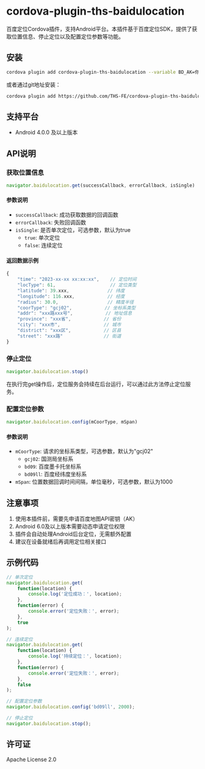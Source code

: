 # cordova-plugin-ths-baidulocation

百度定位Cordova插件，支持Android平台。本插件基于百度定位SDK，提供了获取位置信息、停止定位以及配置定位参数等功能。

## 安装

```bash
cordova plugin add cordova-plugin-ths-baidulocation --variable BD_AK=你的百度地图AK密钥
```

或者通过git地址安装：

```bash
cordova plugin add https://github.com/THS-FE/cordova-plugin-ths-baidulocation.git --variable BD_AK=你的百度地图AK密钥
```

## 支持平台

- Android 4.0.0 及以上版本

## API说明

### 获取位置信息

```javascript
navigator.baidulocation.get(successCallback, errorCallback, isSingle)
```

#### 参数说明
- `successCallback`: 成功获取数据的回调函数
- `errorCallback`: 失败回调函数
- `isSingle`: 是否单次定位，可选参数，默认为true
  - `true`: 单次定位
  - `false`: 连续定位

#### 返回数据示例
```javascript
{
    "time": "2023-xx-xx xx:xx:xx",    // 定位时间
    "locType": 61,                    // 定位类型
    "latitude": 39.xxx,              // 纬度
    "longitude": 116.xxx,            // 经度
    "radius": 30.0,                  // 精度半径
    "coorType": "gcj02",            // 坐标系类型
    "addr": "xxx路xxx号",            // 地址信息
    "province": "xxx省",            // 省份
    "city": "xxx市",                // 城市
    "district": "xxx区",            // 区县
    "street": "xxx路"               // 街道
}
```

### 停止定位

```javascript
navigator.baidulocation.stop()
```

在执行完get操作后，定位服务会持续在后台运行，可以通过此方法停止定位服务。

### 配置定位参数

```javascript
navigator.baidulocation.config(mCoorType, mSpan)
```

#### 参数说明
- `mCoorType`: 请求的坐标系类型，可选参数，默认为"gcj02"
  - `gcj02`: 国测局坐标系
  - `bd09`: 百度墨卡托坐标系
  - `bd09ll`: 百度经纬度坐标系
- `mSpan`: 位置数据回调时间间隔，单位毫秒，可选参数，默认为1000

## 注意事项

1. 使用本插件前，需要先申请百度地图API密钥（AK）
2. Android 6.0及以上版本需要动态申请定位权限
3. 插件会自动处理Android后台定位，无需额外配置
4. 建议在设备就绪后再调用定位相关接口

## 示例代码

```javascript
// 单次定位
navigator.baidulocation.get(
    function(location) {
        console.log('定位成功：', location);
    },
    function(error) {
        console.error('定位失败：', error);
    },
    true
);

// 连续定位
navigator.baidulocation.get(
    function(location) {
        console.log('持续定位：', location);
    },
    function(error) {
        console.error('定位失败：', error);
    },
    false
);

// 配置定位参数
navigator.baidulocation.config('bd09ll', 2000);

// 停止定位
navigator.baidulocation.stop();
```

## 许可证

Apache License 2.0
